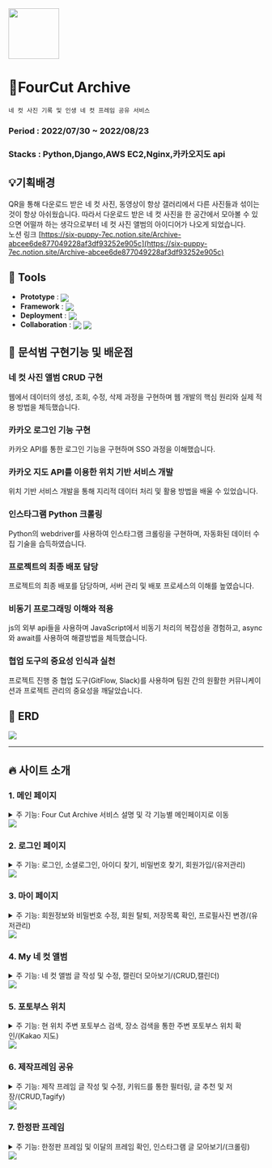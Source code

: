 <img src="./static/image/logo1.png" width="100" height="100"/>
  
# 📸FourCut Archive

```  
네 컷 사진 기록 및 인생 네 컷 프레임 공유 서비스
```
### Period : 2022/07/30 ~ 2022/08/23
### Stacks : Python,Django,AWS EC2,Nginx,카카오지도 api


## 💡기획배경
 QR을 통해 다운로드 받은 네 컷 사진, 동영상이 항상 갤러리에서 다른 사진들과 섞이는 것이 항상 아쉬웠습니다. 따라서 다운로드 받은 네 컷 사진을 한 공간에서 모아볼 수 있으면 어떨까 하는 생각으로부터 네 컷 사진 앨범의 아이디어가 나오게 되었습니다.   
 노션 링크 [https://six-puppy-7ec.notion.site/Archive-abcee6de877049228af3df93252e905c](https://six-puppy-7ec.notion.site/Archive-abcee6de877049228af3df93252e905c)


## 🔨 Tools
- <b>Prototype</b> : <img align="center" src="https://img.shields.io/badge/Figma-F24E1E?style=flat-square&logo=Figma&logoColor=white"/>  
- <b>Framework</b> : <img align="center" src="https://img.shields.io/badge/Django-092E20?style=flat-square&logo=Django&logoColor=white"/>  
- <b>Deployment</b> : <img align="center" src="https://img.shields.io/badge/AWS-FF9900?style=flat-square&logo=Amazon AWS&logoColor=white"/>  
- <b>Collaboration</b> : <img align="center" src="https://img.shields.io/badge/Slack-4A154B?style=flat-square&logo=Slack&logoColor=white"/> <img align="center" src="https://img.shields.io/badge/Notion-000000?style=flat-square&logo=Notion&logoColor=white"/> 

## :man: 문석범 구현기능 및 배운점

### 네 컷 사진 앨범 CRUD 구현
웹에서 데이터의 생성, 조회, 수정, 삭제 과정을 구현하며 웹 개발의 핵심 원리와 실제 적용 방법을 체득했습니다.  

### 카카오 로그인 기능 구현
카카오 API를 통한 로그인 기능을 구현하며 SSO 과정을 이해했습니다.  

### 카카오 지도 API를 이용한 위치 기반 서비스 개발
위치 기반 서비스 개발을 통해 지리적 데이터 처리 및 활용 방법을 배울 수 있었습니다.  

### 인스타그램 Python 크롤링
Python의 webdriver를 사용하여 인스타그램 크롤링을 구현하며, 자동화된 데이터 수집 기술을 습득하였습니다.  

### 프로젝트의 최종 배포 담당
프로젝트의 최종 배포를 담당하며, 서버 관리 및 배포 프로세스의 이해를 높였습니다.  

### 비동기 프로그래밍 이해와 적용
js의 외부 api들을 사용하며 JavaScript에서 비동기 처리의 복잡성을 경험하고, async와 await를 사용하여 해결방법을 체득했습니다.  

### 협업 도구의 중요성 인식과 실천
프로젝트 진행 중 협업 도구(GitFlow, Slack)를 사용하며 팀원 간의 원활한 커뮤니케이션과 프로젝트 관리의 중요성을 깨달았습니다.  

## 📝 ERD
<img src="./static/image/erd.png" />

<hr>

## 🔥 사이트 소개

### 1. 메인 페이지
<details>
  <summary>주 기능: Four Cut Archive 서비스 설명 및 각 기능별 메인페이지로 이동  </summary>
  <div>
    - 상단의 메뉴바를 통해 각 기능의 메인페이지로 이동할 수 있다.<br />
    - 가장 상단의 swipe의 ‘자세히보기' 버튼을 통해 각 기능의 메인페이지로 이동할 수 있다.  <br />
    - 로그인 이전에는 로그인과 회원가입이, 로그인 이후에는 로그아웃과 마이페이지의 메뉴로 이동할 수 있다.  <br />
    - 메인페이지 하단에는 Four Cut Archive의 기능과 관련된 설명을 확인할 수 있다.
  </div>
</details>
<img src="./static/image/info1.png" />  


### 2. 로그인 페이지
<details>
  <summary>주 기능: 로그인, 소셜로그인, 아이디 찾기, 비밀번호 찾기, 회원가입/(유저관리)</summary>
  <div>
    - <b>회원가입</b> : 해당 서비스의 전체 기능을 사용하기 위해서는 회원가입이 필요하다.  <br />
    - <b>로그인</b> : 회원가입을 한 뒤 아이디와 비밀번호를 통해 로그인이 가능하다.  <br />
    - <b>소셜 로그인</b> : 구글, 네이버, 카카오 소셜로그인을 통해 서비스 이용이 가능하다.  <br />
    - <b>아이디 찾기</b> : 회원가입 시 작성한 이름과 이메일을 통해 아이디 찾기가 가능하다.  <br />
    - <b>비밀번호 찾기</b>: 회원가입 시 작성한 이메일을 통해 비밀번호 재설정이 가능하다.  
  </div>
</details>
<img src="./static/image/info2.png" />  

### 3. 마이 페이지
<details>
  <summary>주 기능: 회원정보와 비밀번호 수정, 회원 탈퇴, 저장목록 확인, 프로필사진 변경/(유저관리)</summary>
  <div>
    - <b>회원정보 수정</b> : 이름과 이메일, 닉네임에 한해서 회원정보 수정이 가능하다.  <br />
        - <b>비밀번호 수정</b> 회원정보 수정창을 이용하여 들어갈 수 있으며, 기존의 비밀번호가 맞다고 확인되면 새로운 비밀번호를 입력하여 수정할 수 있다.  <br />
    - <b>프로필사진 변경</b> : 본인의 프로필 사진을 원하는 사진으로 변경할 수 있다.  <br />
    - <b>회원 탈퇴</b> : 유의사항에 동의한 유저에 한해 비밀번호 확인 후 회원 탈퇴가 진행된다.  <br />
    - <b>저장목록</b> : 제작프레임 공유 게시판에서 저장한 글을 마이페이지에서 한번에 모아볼 수 있다.
  </div>
</details>
<img src="./static/image/info3.png" />  

### 4. My 네 컷 앨범
<details>
  <summary>주 기능: 네 컷 앨범 글 작성 및 수정, 캘린더 모아보기/(CRUD,캘린더)</summary>
  <div>
    - QR코드로 다운로드 받은 본인의 <b>네 컷 사진과 동영상</b>을 <b>게시하는 공간</b>이다.  <br />
    - 메인 페이지에서는 사진, 날짜, 장소를 확인할 수 있으며, 글 작성 최신순, 사진을 찍은 날짜 순으로 정렬해서 볼 수 있다.  <br />
    - 디테일 페이지에서는 사진과 동영상을 <b>swipe 기능</b>을 통해 모두 확인 가능하며, 글 작성 시 적어뒀던 날짜, 메모, 장소, 포토부스 종류를 확인할 수 있다.  <br />
    - <b>캘린더 페이지</b>에서는 월 별 본인이 찍은 네 컷 사진을 한 눈에 확인할 수 있다.  
  </div>
</details>
<img src="./static/image/info4.png" /> 

### 5. 포토부스 위치
<details>
  <summary>주 기능: 현 위치 주변 포토부스 검색, 장소 검색을 통한 주변 포토부스 위치 확인/(Kakao 지도)</summary>
  <div>
    - 현 위치 버튼을 클릭하면 <b>본인 주변의 포토부스의 위치</b>를 모두 확인할 수 있다.  <br />
    - 현 위치가 아닌 다른 장소의 포토부스 위치를 알고싶다면 <b>장소 검색</b>을 통해 확인할 수 있다.  <br />
    - <b>원하는 업체의 포토부스만</b>을 선택해서 위치를 알 수 있다.  
  </div>
</details>
<img src="./static/image/info5.png" /> 

### 6. 제작프레임 공유
<details>
  <summary>주 기능: 제작 프레임 글 작성 및 수정, 키워드를 통한 필터링, 글 추천 및 저장/(CRUD,Tagify)</summary>
  <div>
    - <b>키워드 태그</b>를 다중 선택하여 or 연산으로 검색 할 수 있다. <br />
    - 글 작성 시 원하는 키워드를 선택할 수 있으며, 원하는 키워드가 없는 경우 직접 입력이 가능하다.<br />
    - 로그인 한 user에 한해 <b>추천과 저장 기능</b>을 제공한다.<br />
    - 여기에서 저장한 게시글들은 마이페이지에서 모아볼 수 있다.<br />
    - 추천 수를 기준으로 한 인기순 정렬과 최신순 정렬이 가능하다.
  </div>
</details>
<img src="./static/image/info6.png" /> 

### 7. 한정판 프레임
<details>
  <summary>주 기능: 한정판 프레임 및 이달의 프레임 확인, 인스타그램 글 모아보기/(크롤링)</summary>
  <div>
    - 인생네컷, 포토이즘, 포토시그니처에 한해 <b>한정판 프레임 혹은 인스타그램 게시글</b>을 모아볼 수 있다. <br />
    - 인생네컷에서는 프레임에 마우스를 올리면 몇 월의 한정판 프레임인지 확인이 가능하다.<br />
    - 포토이즘과 포토시그니처의 경우 게시글을 클릭하면 해당 인스타그램 게시물로 연결된다.<br />
  </div>
</details>
<img src="./static/image/info6.png" /> 

